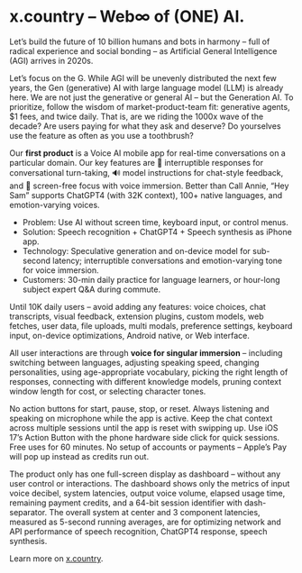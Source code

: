 # x.country – Web∞ of (ONE) AI.

Let’s build the future of 10 billion humans and bots in harmony – full of radical experience and social bonding – as Artificial General Intelligence (AGI) arrives in 2020s.

Let’s focus on the G. While AGI will be unevenly distributed the next few years, the Gen (generative) AI with large language model (LLM) is already here. We are not just the generative or general AI – but the Generation AI. To prioritize, follow the wisdom of market-product-team fit: generative agents, $1 fees, and twice daily. That is, are we riding the 1000x wave of the decade? Are users paying for what they ask and deserve? Do yourselves use the feature as often as you use a toothbrush?

Our **first product** is a Voice AI mobile app for real-time conversations on a particular domain. Our key features are 💬 interruptible responses for conversational turn-taking, 🔊 model instructions for chat-style feedback, and 🌊 screen-free focus with voice immersion. Better than Call Annie, “Hey Sam” supports ChatGPT4 (with 32K context), 100+ native languages, and emotion-varying voices.

- Problem: Use AI without screen time, keyboard input, or control menus.
- Solution: Speech recognition + ChatGPT4 + Speech synthesis as iPhone app.
- Technology: Speculative generation and on-device model for sub-second latency;  interruptible conversations and emotion-varying tone for voice immersion.
- Customers: 30-min daily practice for language learners, or hour-long subject expert Q&A during commute.

Until 10K daily users – avoid adding any features: voice choices, chat transcripts, visual feedback, extension plugins, custom models, web fetches, user data, file uploads, multi modals, preference settings, keyboard input, on-device optimizations, Android native, or Web interface.

All user interactions are through **voice for singular immersion** – including switching between languages, adjusting speaking speed, changing personalities, using age-appropriate vocabulary, picking the right length of responses, connecting with different knowledge models, pruning context window length for cost, or selecting character tones.

No action buttons for start, pause, stop, or reset. Always listening and speaking on microphone while the app is active. Keep the chat context across multiple sessions until the app is reset with swipping up. Use iOS 17’s Action Button with the phone hardware side click for quick sessions. Free uses for 60 minutes. No setup of accounts or payments – Apple’s Pay will pop up instead as credits run out.

The product only has one full-screen display as dashboard – without any user control or interactions. The dashboard shows only the metrics of input voice decibel, system latencies,  output voice volume, elapsed usage time, remaining payment credits, and a 64-bit session identifier with dash-separator. The overall system at center and 3 component latencies, measured as 5-second running averages, are for optimizing network and API performance of speech recognition, ChatGPT4 response, speech synthesis.

Learn more on [x.country](https://x.country).
